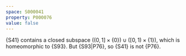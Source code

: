 ```yaml
---
space: S000041
property: P000076
value: false
---
```


{S41} contains a closed subspace $\bigl( (0, 1] \times \{0\} \bigr) \cup \bigl( [0, 1) \times \{1\} \bigr)$, which is homeomorphic to {S93}.
But {S93|P76}, so {S41} is not {P76}.
